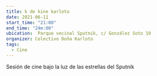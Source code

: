 ```yaml
---
title: k de kine karloto
date: 2021-06-11
start_time: "21:00"
end_time: "24m:00"
ubication:  Parque vecinal Sputnik, c/ González Soto 19
organizer: Colectivo Doña Karloto
tags:
  - Cine
---
```

Sesión de cine bajo la luz de las estrellas del Sputnik
